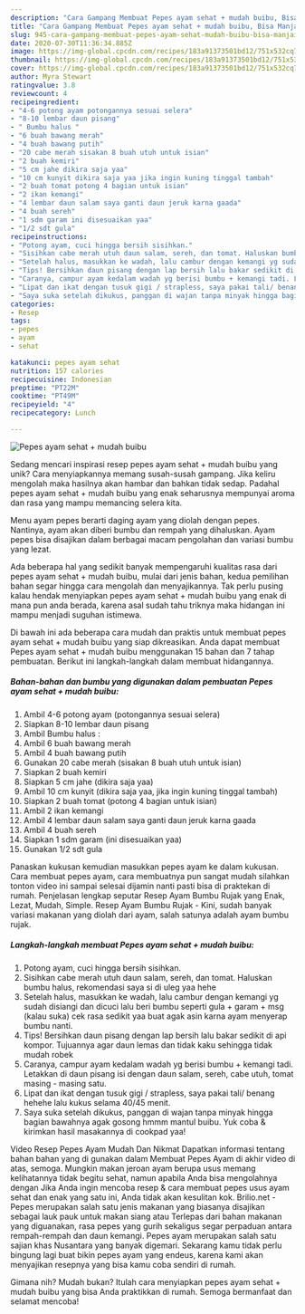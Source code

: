 ```yaml
---
description: "Cara Gampang Membuat Pepes ayam sehat + mudah buibu, Bisa Manjain Lidah"
title: "Cara Gampang Membuat Pepes ayam sehat + mudah buibu, Bisa Manjain Lidah"
slug: 945-cara-gampang-membuat-pepes-ayam-sehat-mudah-buibu-bisa-manjain-lidah
date: 2020-07-30T11:36:34.885Z
image: https://img-global.cpcdn.com/recipes/183a91373501bd12/751x532cq70/pepes-ayam-sehat-mudah-buibu-foto-resep-utama.jpg
thumbnail: https://img-global.cpcdn.com/recipes/183a91373501bd12/751x532cq70/pepes-ayam-sehat-mudah-buibu-foto-resep-utama.jpg
cover: https://img-global.cpcdn.com/recipes/183a91373501bd12/751x532cq70/pepes-ayam-sehat-mudah-buibu-foto-resep-utama.jpg
author: Myra Stewart
ratingvalue: 3.8
reviewcount: 4
recipeingredient:
- "4-6 potong ayam potongannya sesuai selera"
- "8-10 lembar daun pisang"
- " Bumbu halus "
- "6 buah bawang merah"
- "4 buah bawang putih"
- "20 cabe merah sisakan 8 buah utuh untuk isian"
- "2 buah kemiri"
- "5 cm jahe dikira saja yaa"
- "10 cm kunyit dikira saja yaa jika ingin kuning tinggal tambah"
- "2 buah tomat potong 4 bagian untuk isian"
- "2 ikan kemangi"
- "4 lembar daun salam saya ganti daun jeruk karna gaada"
- "4 buah sereh"
- "1 sdm garam ini disesuaikan yaa"
- "1/2 sdt gula"
recipeinstructions:
- "Potong ayam, cuci hingga bersih sisihkan."
- "Sisihkan cabe merah utuh daun salam, sereh, dan tomat. Haluskan bumbu halus, rekomendasi saya si di uleg yaa hehe"
- "Setelah halus, masukkan ke wadah, lalu cambur dengan kemangi yg sudah disiangi dan dicuci lalu beri bumbu seperti gula + garam + msg (kalau suka) cek rasa sedikit yaa buat agak asin karna ayam menyerap bumbu nanti."
- "Tips! Bersihkan daun pisang dengan lap bersih lalu bakar sedikit di api kompor. Tujuannya agar daun lemas dan tidak kaku sehingga tidak mudah robek"
- "Caranya, campur ayam kedalam wadah yg berisi bumbu + kemangi tadi. Letakkan di daun pisang isi dengan daun salam, sereh, cabe utuh, tomat masing - masing satu."
- "Lipat dan ikat dengan tusuk gigi / strapless, saya pakai tali/ benang hehehe lalu kukus selama 40/45 menit."
- "Saya suka setelah dikukus, panggan di wajan tanpa minyak hingga bagian bawahnya agak gosong hmmm mantul buibu. Yuk coba &amp; kirimkan hasil masakannya di cookpad yaa!"
categories:
- Resep
tags:
- pepes
- ayam
- sehat

katakunci: pepes ayam sehat 
nutrition: 157 calories
recipecuisine: Indonesian
preptime: "PT22M"
cooktime: "PT49M"
recipeyield: "4"
recipecategory: Lunch

---
```



![Pepes ayam sehat + mudah buibu](https://img-global.cpcdn.com/recipes/183a91373501bd12/751x532cq70/pepes-ayam-sehat-mudah-buibu-foto-resep-utama.jpg)

Sedang mencari inspirasi resep pepes ayam sehat + mudah buibu yang unik? Cara menyiapkannya memang susah-susah gampang. Jika keliru mengolah maka hasilnya akan hambar dan bahkan tidak sedap. Padahal pepes ayam sehat + mudah buibu yang enak seharusnya mempunyai aroma dan rasa yang mampu memancing selera kita.

Menu ayam pepes berarti daging ayam yang diolah dengan pepes. Nantinya, ayam akan diberi bumbu dan rempah yang dihaluskan. Ayam pepes bisa disajikan dalam berbagai macam pengolahan dan variasi bumbu yang lezat.

Ada beberapa hal yang sedikit banyak mempengaruhi kualitas rasa dari pepes ayam sehat + mudah buibu, mulai dari jenis bahan, kedua pemilihan bahan segar hingga cara mengolah dan menyajikannya. Tak perlu pusing kalau hendak menyiapkan pepes ayam sehat + mudah buibu yang enak di mana pun anda berada, karena asal sudah tahu triknya maka hidangan ini mampu menjadi suguhan istimewa.


Di bawah ini ada beberapa cara mudah dan praktis untuk membuat pepes ayam sehat + mudah buibu yang siap dikreasikan. Anda dapat membuat Pepes ayam sehat + mudah buibu menggunakan 15 bahan dan 7 tahap pembuatan. Berikut ini langkah-langkah dalam membuat hidangannya.

<!--inarticleads1-->

##### Bahan-bahan dan bumbu yang digunakan dalam pembuatan Pepes ayam sehat + mudah buibu:

1. Ambil 4-6 potong ayam (potongannya sesuai selera)
1. Siapkan 8-10 lembar daun pisang
1. Ambil  Bumbu halus :
1. Ambil 6 buah bawang merah
1. Ambil 4 buah bawang putih
1. Gunakan 20 cabe merah (sisakan 8 buah utuh untuk isian)
1. Siapkan 2 buah kemiri
1. Siapkan 5 cm jahe (dikira saja yaa)
1. Ambil 10 cm kunyit (dikira saja yaa, jika ingin kuning tinggal tambah)
1. Siapkan 2 buah tomat (potong 4 bagian untuk isian)
1. Ambil 2 ikan kemangi
1. Ambil 4 lembar daun salam saya ganti daun jeruk karna gaada
1. Ambil 4 buah sereh
1. Siapkan 1 sdm garam (ini disesuaikan yaa)
1. Gunakan 1/2 sdt gula


Panaskan kukusan kemudian masukkan pepes ayam ke dalam kukusan. Cara membuat pepes ayam, cara membuatnya pun sangat mudah silahkan tonton video ini sampai selesai dijamin nanti pasti bisa di praktekan di rumah. Penjelasan lengkap seputar Resep Ayam Bumbu Rujak yang Enak, Lezat, Mudah, Simple. Resep Ayam Bumbu Rujak - Kini, sudah banyak variasi makanan yang diolah dari ayam, salah satunya adalah ayam bumbu rujak. 

<!--inarticleads2-->

##### Langkah-langkah membuat Pepes ayam sehat + mudah buibu:

1. Potong ayam, cuci hingga bersih sisihkan.
1. Sisihkan cabe merah utuh daun salam, sereh, dan tomat. Haluskan bumbu halus, rekomendasi saya si di uleg yaa hehe
1. Setelah halus, masukkan ke wadah, lalu cambur dengan kemangi yg sudah disiangi dan dicuci lalu beri bumbu seperti gula + garam + msg (kalau suka) cek rasa sedikit yaa buat agak asin karna ayam menyerap bumbu nanti.
1. Tips! Bersihkan daun pisang dengan lap bersih lalu bakar sedikit di api kompor. Tujuannya agar daun lemas dan tidak kaku sehingga tidak mudah robek
1. Caranya, campur ayam kedalam wadah yg berisi bumbu + kemangi tadi. Letakkan di daun pisang isi dengan daun salam, sereh, cabe utuh, tomat masing - masing satu.
1. Lipat dan ikat dengan tusuk gigi / strapless, saya pakai tali/ benang hehehe lalu kukus selama 40/45 menit.
1. Saya suka setelah dikukus, panggan di wajan tanpa minyak hingga bagian bawahnya agak gosong hmmm mantul buibu. Yuk coba &amp; kirimkan hasil masakannya di cookpad yaa!


Video Resep Pepes Ayam Mudah Dan Nikmat Dapatkan informasi tentang bahan bahan yang di gunakan dalam Membuat Pepes Ayam di akhir video di atas, semoga. Mungkin makan jeroan ayam berupa usus memang kelihatannya tidak begitu sehat, namun apabila Anda bisa mengolahnya dengan Jika Anda ingin mencoba resep &amp; cara membuat pepes usus ayam sehat dan enak yang satu ini, Anda tidak akan kesulitan kok. Brilio.net - Pepes merupakan salah satu jenis makanan yang biasanya disajikan sebagai lauk pauk untuk makan siang atau Terlepas dari bahan makanan yang diguanakan, rasa pepes yang gurih sekaligus segar perpaduan antara rempah-rempah dan daun kemangi. Pepes ayam merupakan salah satu sajian khas Nusantara yang banyak digemari. Sekarang kamu tidak perlu bingung lagi buat bikin pepes ayam yang endeus, karena kami akan menyajikan resepnya yang bisa kamu coba sendiri di rumah. 

Gimana nih? Mudah bukan? Itulah cara menyiapkan pepes ayam sehat + mudah buibu yang bisa Anda praktikkan di rumah. Semoga bermanfaat dan selamat mencoba!
